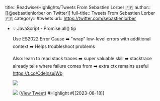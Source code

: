 title:: Readwise/Highlights/Tweets From Sebastien Lorber 🇫🇷
author:: [[@sebastienlorber on Twitter]]
full-title:: Tweets From Sebastien Lorber 🇫🇷
category:: #tweets
url:: https://twitter.com/sebastienlorber

- 💡 JavaScript - Promise.all() tip
  
  Use ES2022 Error Cause
  ➡️ "wrap" low-level errors with additional context
  ➡️ Helps troubleshoot problems
  
  Also: learn to read stack traces
  ➡️ super valuable skill
  ➡️ stacktrace already tells where failure comes from
  ➡️ extra ctx remains useful https://t.co/CdeInsujWb
  
  ![](https://pbs.twimg.com/media/F3zTPIdX0AAey6G.png)
  
  ![](https://pbs.twimg.com/media/F3zUIz6WAAIdMqJ.jpg) ([View Tweet](https://twitter.com/sebastienlorber/status/1692462695600005561)) #Highlight #[[2023-08-18]]